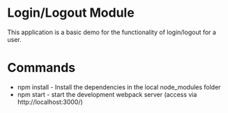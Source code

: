# Login/Logout Module

This application is a basic demo for the functionality of login/logout for a user.

# Commands
* npm install - Install the dependencies in the local node_modules folder
* npm start - start the development webpack server (access via http://localhost:3000/)
